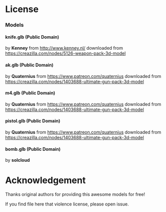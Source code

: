 # License

### Models

#### knife.glb (Public Domain)
by **Kenney** from http://www.kenney.nl/ downloaded from https://creazilla.com/nodes/5126-weapon-pack-3d-model

#### ak.glb (Public Domain)
by **Quaternius** from https://www.patreon.com/quaternius downloaded from https://creazilla.com/nodes/1403688-ultimate-gun-pack-3d-model

#### m4.glb (Public Domain)
by **Quaternius** from https://www.patreon.com/quaternius downloaded from https://creazilla.com/nodes/1403688-ultimate-gun-pack-3d-model

#### pistol.glb (Public Domain)
by **Quaternius** from https://www.patreon.com/quaternius downloaded from https://creazilla.com/nodes/1403688-ultimate-gun-pack-3d-model

#### bomb.glb (Public Domain)
by **solcloud**

# Acknowledgement

Thanks original authors for providing this awesome models for free!

If you find file here that violence license, please open issue.

